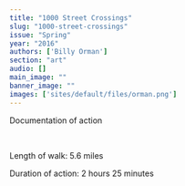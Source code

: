 ```yaml
---
title: "1000 Street Crossings"
slug: "1000-street-crossings"
issue: "Spring"
year: "2016"
authors: ['Billy Orman']
section: "art"
audio: []
main_image: ""
banner_image: ""
images: ['sites/default/files/orman.png']
---
```

Documentation of action

  

 Length of walk: 5.6 miles

 Duration of action: 2 hours 25 minutes

